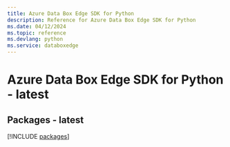 ```yaml
---
title: Azure Data Box Edge SDK for Python
description: Reference for Azure Data Box Edge SDK for Python
ms.date: 04/12/2024
ms.topic: reference
ms.devlang: python
ms.service: databoxedge
---
```

# Azure Data Box Edge SDK for Python - latest
## Packages - latest
[!INCLUDE [packages](data-box-edge-index.md)]
